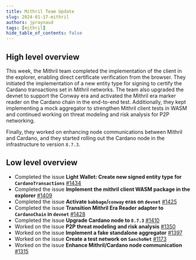 ```yaml
---
title: Mithril Team Update
slug: 2024-01-17-mithril
authors: jpraynaud
tags: [mithril]
hide_table_of_contents: false
---
```


## High level overview

This week, the Mithril team completed the implementation of the client in the explorer, enabling direct certificate verification from the browser. They initiated the implementation of a new entity type for signing to certify the Cardano transactions set in Mithril networks. The team also upgraded the devnet to support the Conway era and activated the Mithril era marker reader on the Cardano chain in the end-to-end test. Additionally, they kept implementing a mock aggregator to strengthen Mithril client tests in WASM and continued working on threat modeling and risk analysis for P2P networking.

Finally, they worked on enhancing node communications between Mithril and Cardano, and they started rolling out the Cardano node in the infrastructure to version `8.7.3`.

## Low level overview
- Completed the issue **Light Wallet: Create new signed entity type for `CardanoTransactions`** [#1434](https://github.com/input-output-hk/mithril/issues/1434)
- Completed the issue **Implement the mithril client WASM package in the explorer** [#1409](https://github.com/input-output-hk/mithril/issues/1409)
- Completed the issue **Activate `babbage`/`conway` eras on `devnet`** [#1425](https://github.com/input-output-hk/mithril/issues/1425)
- Completed the issue **Transition Mithril Era Reader adapter to `CardanoChain` in `devnet`** [#1428](https://github.com/input-output-hk/mithril/issues/1428)
- Completed the issue **Upgrade Cardano node to `8.7.3`** [#1410](https://github.com/input-output-hk/mithril/issues/1410)
- Worked on the issue **P2P threat modeling and risk analysis** [#1350](https://github.com/input-output-hk/mithril/issues/1350)
- Worked on the issue **Implement a fake standalone aggregator** [#1397](https://github.com/input-output-hk/mithril/issues/1397)
- Worked on the issue **Create a test network on `SanchoNet`** [#1173](https://github.com/input-output-hk/mithril/issues/1173)
- Worked on the issue **Enhance Mithril/Cardano node communication** [#1315](https://github.com/input-output-hk/mithril/issues/1315)

